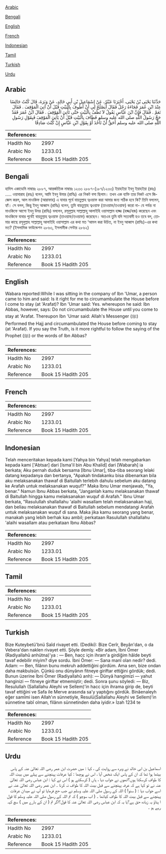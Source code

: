 [Arabic](#arabic)

[Bengali](#bengali)

[English](#english)

[French](#french)

[Indonesian](#indonesian)

[Tamil](#tamil)

[Turkish](#turkish)

[Urdu](#urdu)

## Arabic


<div dir="rtl" lang="ar" style={{fontSize:'larger',backgroundColor:'#f8f9fa',padding:20}}>
حَدَّثَنَا يَحْيَى بْنُ يَحْيَى، أَخْبَرَنَا عَبْثَرٌ، عَنْ إِسْمَاعِيلَ بْنِ أَبِي خَالِدٍ، عَنْ وَبَرَةَ، قَالَ كُنْتُ جَالِسًا عِنْدَ ابْنِ عُمَرَ فَجَاءَهُ رَجُلٌ فَقَالَ أَيَصْلُحُ لِي أَنْ أَطُوفَ بِالْبَيْتِ قَبْلَ أَنْ آتِيَ الْمَوْقِفَ ‏.‏ فَقَالَ نَعَمْ ‏.‏ فَقَالَ فَإِنَّ ابْنَ عَبَّاسٍ يَقُولُ لاَ تَطُفْ بِالْبَيْتِ حَتَّى تَأْتِيَ الْمَوْقِفَ ‏.‏ فَقَالَ ابْنُ عُمَرَ فَقَدْ حَجَّ رَسُولُ اللَّهِ صلى الله عليه وسلم فَطَافَ بِالْبَيْتِ قَبْلَ أَنْ يَأْتِيَ الْمَوْقِفَ فَبِقَوْلِ رَسُولِ اللَّهِ صلى الله عليه وسلم أَحَقُّ أَنْ تَأْخُذَ أَوْ بِقَوْلِ ابْنِ عَبَّاسٍ إِنْ كُنْتَ صَادِقًا
</div>
<div style={{backgroundColor:'#f8f9fa',padding:20, marginBottom: 10}}><table> <thead> <tr> <th>References:</th> <th></th> </tr> </thead> <tbody><tr><td>Hadith No</td><td>2997</td></tr><tr><td>Arabic No</td><td>1233.01</td></tr><tr><td>Reference</td><td>Book 15 Hadith 205</td></tr></tbody></table></div>

## Bengali


<div dir="ltr" lang="bn" style={{fontSize:'larger',backgroundColor:'#f8f9fa',padding:20}}>
হাদিস একাডেমি নাম্বারঃ ২৮৮৭, আন্তর্জাতিক নাম্বারঃ ১২৩৩ ২৮৮৭-(১৮৭/১২৩৩) ইয়াহইয়া ইবনু ইয়াহইয়া (রহঃ) ..... ওয়াবারাহ (রহঃ) বলেন, আমি ইবনু উমার (রাযিঃ) এর নিকট বসা ছিলাম। তখন এক ব্যক্তি তার নিকট এসে জিজ্ঞেস করল, আল মাওকিফ (আরাফাহ) এ যাবার পূর্বে বায়তুল্লাহ ত্বওয়াফ করা আমার জন্য সঠিক হবে কি? তিনি বললেন, হ্যাঁ। সে বলল, কিন্তু ইবনু আব্বাস (রাযিঃ) বলেন, তুমি বায়তুল্লাহ ত্বওয়াফ (তাওয়াফ/তওয়াফ) করো না- যে পর্যন্ত না মাওকিফে আসো ইবনু উমর (রাযিঃ) বললেন, রসূলুল্লাহ সাল্লাল্লাহু আলাইহি ওয়াসাল্লাম হাজ্জ (হজ্জ/হজ) করেছেন এবং মাওকিফে যাবার পূর্বেই বায়তুল্লাহ ত্বওয়াফ (তাওয়াফ/তওয়াফ) করেছেন। অতএব তুমি যদি সত্যবাদী হও তবে বল, তোমার কাছে রসূলুল্লাহ সাল্লাল্লাহু আলাইহি ওয়াসাল্লাম এর কথা মত ‘আমল করা উচিত, না ইবনু আব্বাস (রাযিঃ)-এর কথা মত? (ইসলামিক ফাউন্ডেশন ২৮৬৩, ইসলামীক সেন্টার ২৮৬২)
</div>
<div style={{backgroundColor:'#f8f9fa',padding:20, marginBottom: 10}}><table> <thead> <tr> <th>References:</th> <th></th> </tr> </thead> <tbody><tr><td>Hadith No</td><td>2997</td></tr><tr><td>Arabic No</td><td>1233.01</td></tr><tr><td>Reference</td><td>Book 15 Hadith 205</td></tr></tbody></table></div>

## English


<div dir="ltr" lang="en" style={{fontSize:'larger',backgroundColor:'#f8f9fa',padding:20}}>
Wabara reported:While I was sitting in the company of Ibn 'Umar, a person came to him and said: Is it right for me to circumambulate the House before I come to stay (at 'Arafat)? Ibn 'Umar said: Yes. whereupon he said: Ibn Abbas, however, says: Do not circumambulate the House until you come to stay at 'Arafat. Thereupon Ibn 'Umar said: Allah's Messenger (ﷺ) Performed the Hajj and circumambulated the House before coming to stay (at 'Arafat). If you say the Truth, is it more rightful to follow the saying of the Prophet (ﷺ) or the words of Ibn Abbas?
</div>
<div style={{backgroundColor:'#f8f9fa',padding:20, marginBottom: 10}}><table> <thead> <tr> <th>References:</th> <th></th> </tr> </thead> <tbody><tr><td>Hadith No</td><td>2997</td></tr><tr><td>Arabic No</td><td>1233.01</td></tr><tr><td>Reference</td><td>Book 15 Hadith 205</td></tr></tbody></table></div>

## French


<div dir="ltr" lang="fr" style={{fontSize:'larger',backgroundColor:'#f8f9fa',padding:20}}>

</div>
<div style={{backgroundColor:'#f8f9fa',padding:20, marginBottom: 10}}><table> <thead> <tr> <th>References:</th> <th></th> </tr> </thead> <tbody><tr><td>Hadith No</td><td>2997</td></tr><tr><td>Arabic No</td><td>1233.01</td></tr><tr><td>Reference</td><td>Book 15 Hadith 205</td></tr></tbody></table></div>

## Indonesian


<div dir="ltr" lang="id" style={{fontSize:'larger',backgroundColor:'#f8f9fa',padding:20}}>
Telah menceritakan kepada kami [Yahya bin Yahya] telah mengabarkan kepada kami ['Abtsar] dari [Isma'il bin Abu Khalid] dari [Wabarah] ia berkata; Aku pernah duduk bersama [Ibnu Umar], tiba-tiba seorang lelaki datang kepadanya dan bertanya, "Apakah tindakanku bisa dibenarkan bila aku melaksanakan thawaf di Baitullah terlebih dahulu sebelum aku datang ke Arafah untuk melaksanakan wuquf?" Maka Ibnu Umar menjawab, "Ya, benar." Namun Ibnu Abbas berkata, "Janganlah kamu melaksanakan thawaf di Baitullah hingga kamu melaksanakan wuquf di Arafah." Ibnu Umar berkata, "Rasulullah shallallahu 'alaihi wasallam telah melaksanakan haji, dan beliau melaksanakan thawaf di Baitullah sebelum mendatangi Arafah untuk melaksanakan wuquf di sana. Maka jika kamu seorang yang benar, manakah yang lebih berhak kau ambil; perkataan Rasulullah shallallahu 'alaihi wasallam atau perkataan Ibnu Abbas?
</div>
<div style={{backgroundColor:'#f8f9fa',padding:20, marginBottom: 10}}><table> <thead> <tr> <th>References:</th> <th></th> </tr> </thead> <tbody><tr><td>Hadith No</td><td>2997</td></tr><tr><td>Arabic No</td><td>1233.01</td></tr><tr><td>Reference</td><td>Book 15 Hadith 205</td></tr></tbody></table></div>

## Tamil


<div dir="ltr" lang="ta" style={{fontSize:'larger',backgroundColor:'#f8f9fa',padding:20}}>

</div>
<div style={{backgroundColor:'#f8f9fa',padding:20, marginBottom: 10}}><table> <thead> <tr> <th>References:</th> <th></th> </tr> </thead> <tbody><tr><td>Hadith No</td><td>2997</td></tr><tr><td>Arabic No</td><td>1233.01</td></tr><tr><td>Reference</td><td>Book 15 Hadith 205</td></tr></tbody></table></div>

## Turkish


<div dir="ltr" lang="tr" style={{fontSize:'larger',backgroundColor:'#f8f9fa',padding:20}}>
Bize Kuteybetü'bnü Saîd rivayet etti. (Dediki): Bize Cerîr, Beyân'dan, o da Vebera'dan naklen rivayet etti. Şöyle demîş: «Bir adam, İbni Ömer (Radiyallahû anhütna)'ya : — Ben, hacc için ihram'a girdiğim hâlde beyti tavaf edebilir miyim? diye sordu. İbni Ömer: — Sana manî olan nedir? dedi. Adam: — Ben, filânın bunu mekruh addettiğini gördüm. Ama sen, bize ondan daha makbulsün. Çünkü onu dünyânın fitneye giriftar ettiğini gördük; dedi. Bunun üzerine İbni Ömer (Radiyallahû anh): — Dünyâ hangimizi — yahut hanginizi — fitneye giriftar etmemiştir; dedi. Sonra şunu söyledi: — Biz, Resulullah (Sallallahu Aleyhi ve Sellem)'in hacc için ihrama girip de, beyti tavaf ettiğini ve Safa ile Merve arasında sa'y yaptığını gördük. Binâenaleyh eğer samîmi isen Allah'ın sünnetiyle, Resulü(Sallallahu Aleyhi ve Sellem)'in sünnetine tabî olman, filânın sünnetinden daha iyidir.» İzah 1234 te
</div>
<div style={{backgroundColor:'#f8f9fa',padding:20, marginBottom: 10}}><table> <thead> <tr> <th>References:</th> <th></th> </tr> </thead> <tbody><tr><td>Hadith No</td><td>2997</td></tr><tr><td>Arabic No</td><td>1233.01</td></tr><tr><td>Reference</td><td>Book 15 Hadith 205</td></tr></tbody></table></div>

## Urdu


<div dir="rtl" lang="ur" style={{fontSize:'larger',backgroundColor:'#f8f9fa',padding:20}}>
اسماعیل بن ابی خالد نے وبرہ سے روایت کی ، کہا : میں حضرت ابن عمر رضی اللہ تعالیٰ عنہ کے پاس بیٹھا ہوا تھا کہ ان کے پاس ایک شخص آیا ، اس نے پوچھا : کیا عرفات پہنچنے سے پہلے میں بیت اللہ کا طواف کرسکتا ہوں؟انھوں نے جواب دیا ، ہاں ( کرسکتے ہو ) اس نے کہا : ابن عباس رضی اللہ تعالیٰ عنہ نے تو کہا ہے کہ عرفہ پہنچنے سے قبل بیت اللہ کا طواف نہ کرنا ۔ ابن عمر رضی اللہ تعالیٰ عنہ نے اسے جواب دیا : ( سنو! ) اللہ کے رسول صلی اللہ علیہ وسلم نے جب حج فرمایا تو آپ نے میدان عرفات پہنچنے سے قبل بیت اللہ کا طواف کیاتھا ۔ ( اب سوچو ) کہ تم اللہ کے رسول صلی اللہ علیہ وسلم کا قول ا پناؤ یہ زیادہ حق ہے؟یا یہ کہ ابن عباس رضی اللہ تعالیٰ عنہ کا قول؟اگر تم ( ان کے بارے میں ) سچ کہہ رہے ہو ۔
</div>
<div style={{backgroundColor:'#f8f9fa',padding:20, marginBottom: 10}}><table> <thead> <tr> <th>References:</th> <th></th> </tr> </thead> <tbody><tr><td>Hadith No</td><td>2997</td></tr><tr><td>Arabic No</td><td>1233.01</td></tr><tr><td>Reference</td><td>Book 15 Hadith 205</td></tr></tbody></table></div>